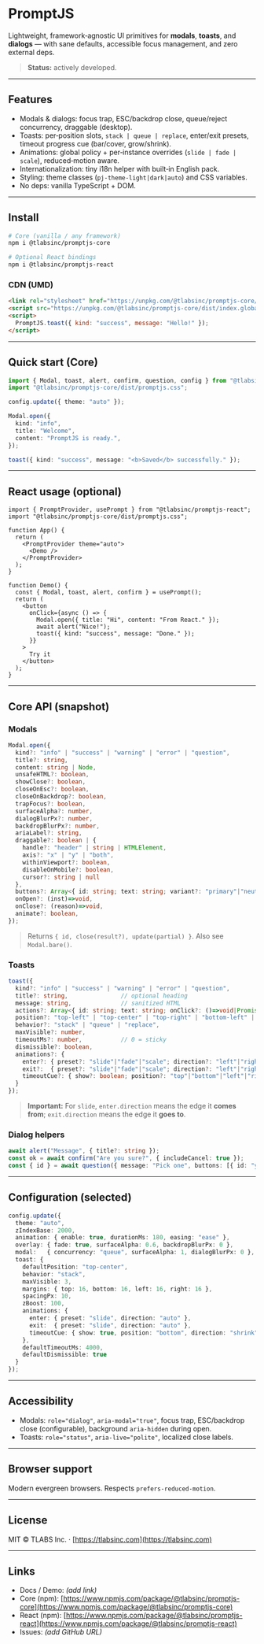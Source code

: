 # PromptJS

Lightweight, framework‑agnostic UI primitives for **modals**, **toasts**, and **dialogs** — with sane defaults, accessible focus management, and zero external deps.

> **Status:** actively developed.

---

## Features

* Modals & dialogs: focus trap, ESC/backdrop close, queue/reject concurrency, draggable (desktop).
* Toasts: per‑position slots, `stack | queue | replace`, enter/exit presets, timeout progress cue (bar/cover, grow/shrink).
* Animations: global policy + per‑instance overrides (`slide | fade | scale`), reduced‑motion aware.
* Internationalization: tiny i18n helper with built‑in English pack.
* Styling: theme classes (`pj-theme-light|dark|auto`) and CSS variables.
* No deps: vanilla TypeScript + DOM.

---

## Install

```bash
# Core (vanilla / any framework)
npm i @tlabsinc/promptjs-core

# Optional React bindings
npm i @tlabsinc/promptjs-react
```

### CDN (UMD)

```html
<link rel="stylesheet" href="https://unpkg.com/@tlabsinc/promptjs-core/dist/promptjs.css">
<script src="https://unpkg.com/@tlabsinc/promptjs-core/dist/index.global.js"></script>
<script>
  PromptJS.toast({ kind: "success", message: "Hello!" });
</script>
```

---

## Quick start (Core)

```ts
import { Modal, toast, alert, confirm, question, config } from "@tlabsinc/promptjs-core";
import "@tlabsinc/promptjs-core/dist/promptjs.css";

config.update({ theme: "auto" });

Modal.open({
  kind: "info",
  title: "Welcome",
  content: "PromptJS is ready.",
});

toast({ kind: "success", message: "<b>Saved</b> successfully." });
```

---

## React usage (optional)

```tsx
import { PromptProvider, usePrompt } from "@tlabsinc/promptjs-react";
import "@tlabsinc/promptjs-core/dist/promptjs.css";

function App() {
  return (
    <PromptProvider theme="auto">
      <Demo />
    </PromptProvider>
  );
}

function Demo() {
  const { Modal, toast, alert, confirm } = usePrompt();
  return (
    <button
      onClick={async () => {
        Modal.open({ title: "Hi", content: "From React." });
        await alert("Nice!");
        toast({ kind: "success", message: "Done." });
      }}
    >
      Try it
    </button>
  );
}
```

---

## Core API (snapshot)

### Modals

```ts
Modal.open({
  kind?: "info" | "success" | "warning" | "error" | "question",
  title?: string,
  content: string | Node,
  unsafeHTML?: boolean,
  showClose?: boolean,
  closeOnEsc?: boolean,
  closeOnBackdrop?: boolean,
  trapFocus?: boolean,
  surfaceAlpha?: number,
  dialogBlurPx?: number,
  backdropBlurPx?: number,
  ariaLabel?: string,
  draggable?: boolean | {
    handle?: "header" | string | HTMLElement,
    axis?: "x" | "y" | "both",
    withinViewport?: boolean,
    disableOnMobile?: boolean,
    cursor?: string | null
  },
  buttons?: Array<{ id: string; text: string; variant?: "primary"|"neutral"|"danger"|"ghost"; closeOnClick?: boolean; onClick?: (inst)=>void|Promise<void> }>,
  onOpen?: (inst)=>void,
  onClose?: (reason)=>void,
  animate?: boolean,
});
```

> Returns `{ id, close(result?), update(partial) }`. Also see `Modal.bare()`.

### Toasts

```ts
toast({
  kind?: "info" | "success" | "warning" | "error" | "question",
  title?: string,               // optional heading
  message: string,              // sanitized HTML
  actions?: Array<{ id: string; text: string; onClick?: ()=>void|Promise<void> }>,
  position?: "top-left" | "top-center" | "top-right" | "bottom-left" | "bottom-center" | "bottom-right",
  behavior?: "stack" | "queue" | "replace",
  maxVisible?: number,
  timeoutMs?: number,           // 0 = sticky
  dismissible?: boolean,
  animations?: {
    enter?: { preset?: "slide"|"fade"|"scale"; direction?: "left"|"right"|"up"|"down"|"auto"; distance?: "edge"|number|string; durationMs?: number; easing?: string; },
    exit?:  { preset?: "slide"|"fade"|"scale"; direction?: "left"|"right"|"up"|"down"|"auto";                 durationMs?: number; easing?: string; },
    timeoutCue?: { show?: boolean; position?: "top"|"bottom"|"left"|"right"|"cover"; direction?: "grow"|"shrink"; thicknessPx?: number; }
  }
});
```

> **Important:** For `slide`, `enter.direction` means the edge it **comes from**; `exit.direction` means the edge it **goes to**.

### Dialog helpers

```ts
await alert("Message", { title?: string });
const ok = await confirm("Are you sure?", { includeCancel: true });
const { id } = await question({ message: "Pick one", buttons: [{ id: "yes", text: "Yes" }, { id: "no", text: "No" }] });
```

---

## Configuration (selected)

```ts
config.update({
  theme: "auto",
  zIndexBase: 2000,
  animation: { enable: true, durationMs: 180, easing: "ease" },
  overlay: { fade: true, surfaceAlpha: 0.6, backdropBlurPx: 0 },
  modal:   { concurrency: "queue", surfaceAlpha: 1, dialogBlurPx: 0 },
  toast: {
    defaultPosition: "top-center",
    behavior: "stack",
    maxVisible: 3,
    margins: { top: 16, bottom: 16, left: 16, right: 16 },
    spacingPx: 10,
    zBoost: 100,
    animations: {
      enter: { preset: "slide", direction: "auto" },
      exit:  { preset: "slide", direction: "auto" },
      timeoutCue: { show: true, position: "bottom", direction: "shrink", thicknessPx: 3 }
    },
    defaultTimeoutMs: 4000,
    defaultDismissible: true
  }
});
```

---

## Accessibility

* Modals: `role="dialog"`, `aria-modal="true"`, focus trap, ESC/backdrop close (configurable), background `aria-hidden` during open.
* Toasts: `role="status"`, `aria-live="polite"`, localized close labels.

---

## Browser support

Modern evergreen browsers. Respects `prefers-reduced-motion`.

---

## License

MIT © TLABS Inc. · [https://tlabsinc.com](https://tlabsinc.com)

---

## Links

* Docs / Demo: *(add link)*
* Core (npm): [https://www.npmjs.com/package/@tlabsinc/promptjs-core](https://www.npmjs.com/package/@tlabsinc/promptjs-core)
* React (npm): [https://www.npmjs.com/package/@tlabsinc/promptjs-react](https://www.npmjs.com/package/@tlabsinc/promptjs-react)
* Issues: *(add GitHub URL)*
